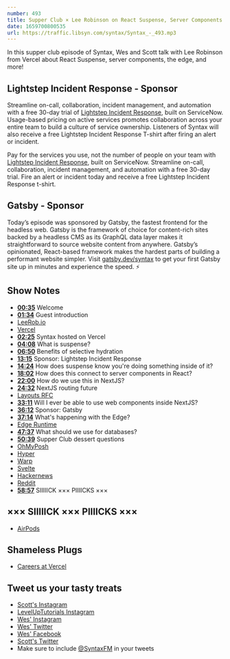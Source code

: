 ```yaml
---
number: 493
title: Supper Club × Lee Robinson on React Suspense, Server Components
date: 1659700800535
url: https://traffic.libsyn.com/syntax/Syntax_-_493.mp3
---
```


In this supper club episode of Syntax, Wes and Scott talk with Lee Robinson from Vercel about React Suspense, server components, the edge, and more!

## Lightstep Incident Response - Sponsor

Streamline on-call, collaboration, incident management, and automation with a free 30-day trial of [Lightstep Incident Response](http://lightstep.com/syntax), built on ServiceNow. Usage-based pricing on active services promotes collaboration across your entire team to build a culture of service ownership. Listeners of Syntax will also receive a free Lightstep Incident Response T-shirt after firing an alert or incident.

Pay for the services you use, not the number of people on your team with [Lightstep Incident Response](http://lightstep.com/syntax), built on ServiceNow. Streamline on-call, collaboration, incident management, and automation with a free 30-day trial. Fire an alert or incident today and receive a free Lightstep Incident Response t-shirt.

## Gatsby - Sponsor

Today’s episode was sponsored by Gatsby, the fastest frontend for the headless web. Gatsby is the framework of choice for content-rich sites backed by a headless CMS as its GraphQL data layer makes it straightforward to source website content from anywhere. Gatsby’s opinionated, React-based framework makes the hardest parts of building a performant website simpler. Visit [gatsby.dev/syntax](https://gatsby.dev/syntaxfm) to get your first Gatsby site up in minutes and experience the speed. ⚡️

## Show Notes

* **[00:35](#t=00:35)** Welcome
* **[01:34](#t=01:34)** Guest introduction
* [LeeRob.io](https://leerob.io)
* [Vercel](https://vercel.com)
* **[02:25](#t=02:25)** Syntax hosted on Vercel
* **[04:08](#t=04:08)** What is suspense?
* **[06:50](#t=06:50)** Benefits of selective hydration
* **[13:15](#t=13:15)** Sponsor: Lightstep Incident Response
* **[14:24](#t=14:24)** How does suspense know you're doing something inside of it?
* **[18:02](#t=18:02)** How does this connect to server components in React?
* **[22:00](#t=22:00)** How do we use this in NextJS?
* **[24:32](#t=24:32)** NextJS routing future
* [Layouts RFC](https://nextjs.org/blog/layouts-rfc)
* **[33:11](#t=33:11)** Will I ever be able to use web components inside NextJS?
* **[36:12](#t=36:12)** Sponsor: Gatsby
* **[37:14](#t=37:14)** What's happening with the Edge?
* [Edge Runtime](https://edge-runtime.vercel.app)
* **[47:37](#t=47:37)** What should we use for databases?
* **[50:39](#t=50:39)** Supper Club dessert questions
* [OhMyPosh](https://ohmyposh.dev)
* [Hyper](https://hyper.is)
* [Warp](https://www.warp.dev)
* [Svelte](https://svelte.dev)
* [Hackernews](https://news.ycombinator.com)
* [Reddit](https://www.reddit.com)
* **[58:57](#t=58:57)** SIIIIICK ××× PIIIICKS ×××

## ××× SIIIIICK ××× PIIIICKS ×××

* [AirPods](https://www.apple.com/airpods/)

## Shameless Plugs

* [Careers at Vercel](https://vercel.com/careers)

## Tweet us your tasty treats

* [Scott's Instagram](https://www.instagram.com/stolinski/)
* [LevelUpTutorials Instagram](https://www.instagram.com/LevelUpTutorials/)
* [Wes' Instagram](https://www.instagram.com/wesbos/)
* [Wes' Twitter](https://twitter.com/wesbos)
* [Wes' Facebook](https://www.facebook.com/wesbos.developer)
* [Scott's Twitter](https://twitter.com/stolinski)
* Make sure to include [@SyntaxFM](https://twitter.com/SyntaxFM) in your tweets
